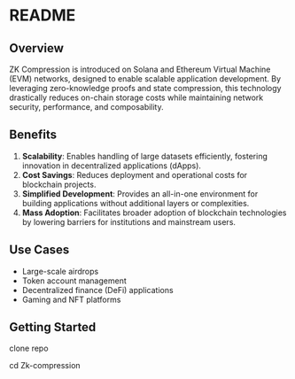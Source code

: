 # README

## Overview
ZK Compression is introduced on Solana and Ethereum Virtual Machine (EVM) networks, designed to enable scalable application development. By leveraging zero-knowledge proofs and state compression, this technology drastically reduces on-chain storage costs while maintaining network security, performance, and composability.

## Benefits
1. **Scalability**: Enables handling of large datasets efficiently, fostering innovation in decentralized applications (dApps).
2. **Cost Savings**: Reduces deployment and operational costs for blockchain projects.
3. **Simplified Development**: Provides an all-in-one environment for building applications without additional layers or complexities.
4. **Mass Adoption**: Facilitates broader adoption of blockchain technologies by lowering barriers for institutions and mainstream users.


## Use Cases
- Large-scale airdrops
- Token account management
- Decentralized finance (DeFi) applications
- Gaming and NFT platforms

## Getting Started

clone repo

cd Zk-compression    